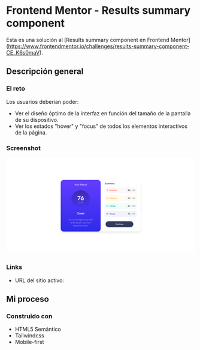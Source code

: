 # Frontend Mentor - Results summary component

Esta es una solución al [Results summary component en Frontend Mentor] (https://www.frontendmentor.io/challenges/results-summary-component-CE_K6s0maV). 


## Descripción general

### El reto

Los usuarios deberían poder:

- Ver el diseño óptimo de la interfaz en función del tamaño de la pantalla de su dispositivo.
- Ver los estados "hover" y "focus" de todos los elementos interactivos de la página.

### Screenshot

![movil](/public/pc.png)


### Links

- URL del sitio activo: 

## Mi proceso

### Construido con

- HTML5 Semántico 
- Tailwindcss
- Mobile-first
